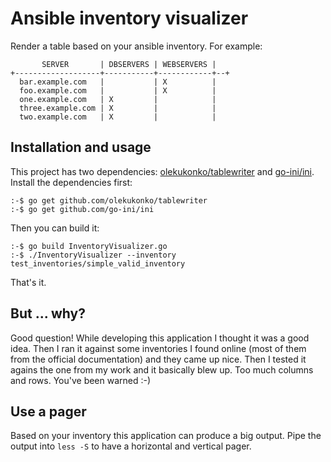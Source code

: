 # Ansible inventory visualizer

Render a table based on your ansible inventory. For example:

```
       SERVER       | DBSERVERS | WEBSERVERS |
+-------------------+-----------+------------+--+
  bar.example.com   |           | X          |
  foo.example.com   |           | X          |
  one.example.com   | X         |            |
  three.example.com | X         |            |
  two.example.com   | X         |            |
```

## Installation and usage

This project has two dependencies: [olekukonko/tablewriter](https://github.com/olekukonko/tablewriter) and [go-ini/ini](https://github.com/go-ini/ini). Install the dependencies first:

```
:-$ go get github.com/olekukonko/tablewriter
:-$ go get github.com/go-ini/ini
```

Then you can build it:

```
:-$ go build InventoryVisualizer.go
:-$ ./InventoryVisualizer --inventory test_inventories/simple_valid_inventory
```

That's it.

## But ... why?

Good question! While developing this application I thought it was a good idea. Then I ran it against some inventories I found online (most of them from the official documentation) and they came up nice. Then I tested it agains the one from my work and it basically blew up. Too much columns and rows. You've been warned :-)

## Use a pager

Based on your inventory this application can produce a big output. Pipe the output into `less -S` to have a horizontal and vertical pager.

